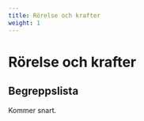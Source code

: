 ```yaml
---
title: Rörelse och krafter
weight: 1
---
```


# Rörelse och krafter

## Begreppslista

Kommer snart.
